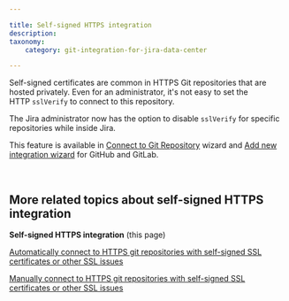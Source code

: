 ```yaml
---

title: Self-signed HTTPS integration
description:
taxonomy:
    category: git-integration-for-jira-data-center

---
```


Self-signed certificates are common in HTTPS Git repositories that are hosted privately. Even for an administrator, it's not easy to set the HTTP `sslVerify` to connect to this repository.

The Jira administrator now has the option to disable `sslVerify` for specific repositories while inside Jira.

This feature is available in [Connect to Git Repository](/git-integration-for-jira-data-center/using-the-connect-repository-wizard-gij-self-managed) wizard and [Add new integration wizard](/git-integration-for-jira-data-center/using-the-add-new-integration-wizard-gij-self-managed) for GitHub and GitLab.

<br>

## More related topics about self-signed HTTPS integration

**Self-signed HTTPS integration** (this page)

[Automatically connect to HTTPS git repositories with self-signed SSL certificates or other SSL issues](/git-integration-for-jira-data-center/automatically-connect-to-HTTPS-git-repositories-with-self-signed-SSL-certificates-or-other-SSL-issues-gij-self-managed)

[Manually connect to HTTPS git repositories with self-signed SSL certificates or other SSL issues](/git-integration-for-jira-data-center/manually-connect-to-HTTPS-git-repositories-with-self-signed-SSL-certificates-or-other-SSL-issues-gij-self-managed)


